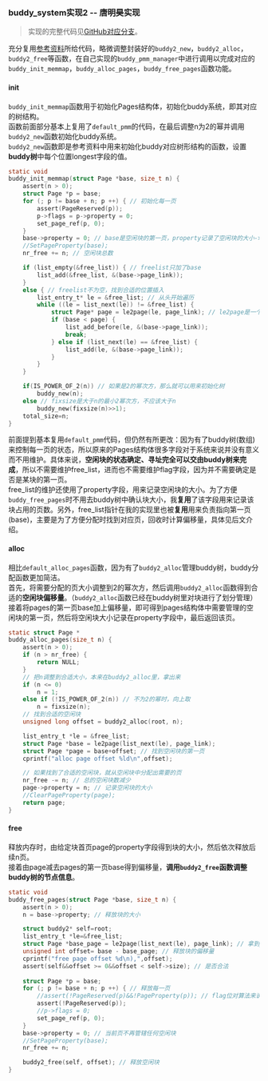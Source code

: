 ### buddy_system实现2 -- 唐明昊实现
> 实现的完整代码见[GitHub对应分支](https://github.com/easymoneysnipertang/OperatingSystem/tree/tang/riscv64-ucore-labcodes/lab2/kern/mm)。

充分复用[参考资料](https://github.com/wuwenbin/buddy2)所给代码，略微调整封装好的`buddy2_new`，`buddy2_alloc`，`buddy2_free`等函数，在自己实现的`buddy_pmm_manager`中进行调用以完成对应的`buddy_init_memmap`，`buddy_alloc_pages`，`buddy_free_pages`函数功能。  

#### init
`buddy_init_memmap`函数用于初始化Pages结构体，初始化buddy系统，即其对应的树结构。  
函数前面部分基本上复用了`default_pmm`的代码，在最后调整n为2的幂并调用`buddy2_new`函数初始化buddy系统。  
`buddy2_new`函数即是参考资料中用来初始化buddy对应树形结构的函数，设置**buddy树**中每个位置longest字段的值。  

```C
static void
buddy_init_memmap(struct Page *base, size_t n) {
    assert(n > 0);
    struct Page *p = base;
    for (; p != base + n; p ++) { // 初始化每一页
        assert(PageReserved(p));
        p->flags = p->property = 0;
        set_page_ref(p, 0);
    }
    base->property = 0; // base是空闲块的第一页，property记录了空闲块的大小->不需要了，我用property记录管辖大小
    //SetPageProperty(base);
    nr_free += n; // 空闲块总数

    if (list_empty(&free_list)) { // freelist只加了base
        list_add(&free_list, &(base->page_link));
    } 
    else { // freelist不为空，找到合适的位置插入
        list_entry_t* le = &free_list; // 从头开始遍历
        while ((le = list_next(le)) != &free_list) {
            struct Page* page = le2page(le, page_link); // le2page是一个宏，用来把list_entry转换成Page
            if (base < page) {
                list_add_before(le, &(base->page_link));
                break;
            } else if (list_next(le) == &free_list) {
                list_add(le, &(base->page_link));
            }
        }
    }

    if(IS_POWER_OF_2(n)) // 如果是2的幂次方，那么就可以用来初始化树
        buddy_new(n);
    else // fixsize是大于n的最小2幂次方，不应该大于n
        buddy_new(fixsize(n)>>1);
    total_size=n;
}
```

前面提到基本复用`default_pmm`代码，但仍然有所更改：因为有了buddy树(数组)来控制每一页的状态，所以原来的Pages结构体很多字段对于系统来说并没有意义而不用维护。具体来说，**空闲块的状态确定、寻址完全可以交由buddy树来完成**，所以不需要维护free_list，进而也不需要维护flag字段，因为并不需要确定是否是某块的第一页。  
free_list的维护还使用了property字段，用来记录空闲块的大小。为了方便`buddy_free_pages`时不用去buddy树中确认块大小，我**复用**了该字段用来记录该块占用的页数。另外，free_list指针在我的实现里也被**复用**用来负责指向第一页(base)，主要是为了方便分配时找到对应页，回收时计算偏移量，具体见后文介绍。

#### alloc
相比`default_alloc_pages`函数，因为有了`buddy2_alloc`管理buddy树，buddy分配函数更加简洁。  
首先，将需要分配的页大小调整到2的幂次方，然后调用`buddy2_alloc`函数得到合适的**空闲块偏移量**。（`buddy2_alloc`函数已经在buddy树里对块进行了划分管理）  
接着将pages的第一页base加上偏移量，即可得到pages结构体中需要管理的空闲块的第一页，然后将空闲块大小记录在property字段中，最后返回该页。

```C
static struct Page *
buddy_alloc_pages(size_t n) {
    assert(n > 0);
    if (n > nr_free) {
        return NULL;
    }
    // 把n调整到合适大小，本来在buddy2_alloc里，拿出来
    if (n <= 0)
        n = 1;
    else if (!IS_POWER_OF_2(n)) // 不为2的幂时，向上取
        n = fixsize(n);
    // 找到合适的空闲块
    unsigned long offset = buddy2_alloc(root, n);

    list_entry_t *le = &free_list;
    struct Page *base = le2page(list_next(le), page_link);
    struct Page *page = base+offset; // 找到空闲块的第一页
    cprintf("alloc page offset %ld\n",offset);

    // 如果找到了合适的空闲块，就从空闲块中分配出需要的页
    nr_free -= n; // 总的空闲块数减少
    page->property = n; // 记录空闲块的大小
    //ClearPageProperty(page);
    return page;
}
```

#### free
释放内存时，由给定块首页page的property字段得到块的大小，然后依次释放后续n页。  
接着由page减去pages的第一页base得到偏移量，**调用`buddy2_free`函数调整buddy树的节点信息**。
```C
static void
buddy_free_pages(struct Page *base, size_t n) {
    assert(n > 0);
    n = base->property; // 释放块的大小

    struct buddy2* self=root;
    list_entry_t *le=&free_list;
    struct Page *base_page = le2page(list_next(le), page_link); // 拿到page头
    unsigned int offset= base - base_page; // 释放块的偏移量
    cprintf("free page offset %d\n),",offset);
    assert(self&&offset >= 0&&offset < self->size); // 是否合法
    
    struct Page *p = base;
    for (; p != base + n; p ++) { // 释放每一页
        //assert(!PageReserved(p)&&!PageProperty(p)); // flag位对算法来说没用，root里已经有了；维护成本还高
        assert(!PageReserved(p));
        //p->flags = 0;
        set_page_ref(p, 0);
    }
    base->property = 0; // 当前页不再管辖任何空闲块
    //SetPageProperty(base);
    nr_free += n;

    buddy2_free(self, offset); // 释放空闲块
}
```
